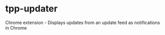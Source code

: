 tpp-updater
===========

Chrome extension - Displays updates from an update feed as notifications in Chrome
